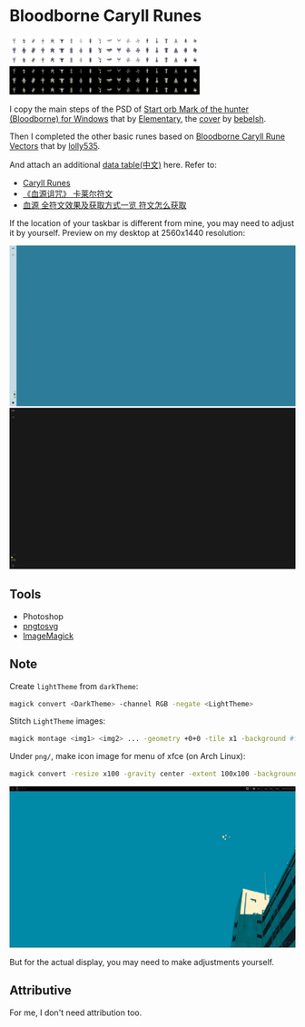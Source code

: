 # Bloodborne Caryll Runes

<img src="lightTheme.png" height="50px">
<img src="darkTheme.png" height="50px">

I copy the main steps of the PSD of [Start orb Mark of the hunter (Bloodborne) for Windows](https://vsthemes.org/en/icon/startorb/857-mark-of-the-hunter-bloodborne.html) that by [Elementary](https://vsthemes.org/en/user/Elementary/), the [cover](https://www.deviantart.com/bebelsh/art/Mark-of-the-hunter-732406069) by [bebelsh](https://www.deviantart.com/bebelsh).

Then I completed the other basic runes based on [Bloodborne Caryll Rune Vectors](https://www.deviantart.com/lolly535/art/Bloodborne-Caryll-Rune-Vectors-545838128) that by [lolly535](https://www.deviantart.com/lolly535).

And attach an additional [data table(中文)](data_translate.md) here. Refer to:

- [Caryll Runes](https://www.bloodborne-wiki.com/p/caryll-runes.html  )
- [《血源诅咒》 卡莱尔符文](https://gamegene.cn/wiki/133  )
- [血源 全符文效果及获取方式一览 符文怎么获取](https://www.gamersky.com/handbook/201504/557548.shtml)

If the location of your taskbar is different from mine, you may need to adjust it by yourself. Preview on my desktop at 2560x1440 resolution:

![](lightTheme_preview.png)
![](darkTheme_preview.png)

## Tools

- Photoshop
- [pngtosvg](https://www.pngtosvg.com)
- [ImageMagick](https://imagemagick.org)

## Note

Create `lightTheme` from `darkTheme`:

```sh
magick convert <DarkTheme> -channel RGB -negate <LightTheme>
```

Stitch `LightTheme` images:

```sh
magick montage <img1> <img2> ... -geometry +0+0 -tile x1 -background #fff LightTheme.png 
```

Under `png/`, make icon image for menu of xfce (on Arch Linux):

```sh
magick convert -resize x100 -gravity center -extent 100x100 -background none <input> <output>
```

![](darkTheme_preview_arch.png)

But for the actual display, you may need to make adjustments yourself.

## Attributive

For me, I don't need attribution too.

